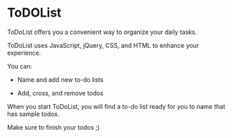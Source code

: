 # ToDOList

ToDoList offers you a convenient way to organize your daily tasks.

ToDoList uses JavaScript, jQuery, CSS, and HTML to enhance your experience.

You can: 

  - Name and add new to-do lists

  - Add, cross, and remove todos

When you start ToDoList, you will find a to-do list ready for you to name that has sample todos.

Make sure to finish your todos ;)
